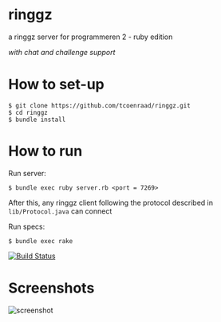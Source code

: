ringgz
======

a ringgz server for programmeren 2 - ruby edition  

*with chat and challenge support*

How to set-up
=============

    $ git clone https://github.com/tcoenraad/ringgz.git
    $ cd ringgz
    $ bundle install

How to run
==========

Run server:

    $ bundle exec ruby server.rb <port = 7269>

After this, any ringgz client following the protocol described in `lib/Protocol.java` can connect

Run specs:

    $ bundle exec rake

[![Build Status](https://travis-ci.org/tcoenraad/ringgz.png?branch=master)](https://travis-ci.org/tcoenraad/ringgz)

Screenshots
===========

![screenshot](http://i.imgur.com/HNF28u6.png)